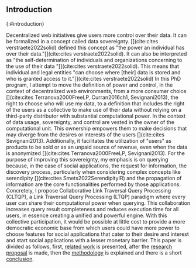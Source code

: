 ## Introduction
{:#introduction}

Decentralized web initiatives give users more control over their data.
It can be formalized in a concept called data sovereignty. [](cite:cites verstraete2022solid) defined this concept as 
"the power an individual has over their data."[](cite:cites verstraete2022solid).
It can also be interpreted as "the self-determination of 
individuals and organizations concerning to the use of their data "[](cite:cites verstraete2022solid).
This means that individual and legal entities
"can choose where [their] data is stored and who is granted access to it."[](cite:cites verstraete2022solid)
In this PhD program, I attempt to move the definition of power and control,
in the context of decentralized web environments, from a more consumer choice 
[](cite:cites Terranova2000FreeLP, Curran2016ch1, Sevignani2013),
the right to choose who will use my data,
to a definition that includes the right of the users as a collective to make use of their data without relying on
a third-party distributor with substantial computational power.
In the context of data usage, sovereignty, and control are vested in the owner of the computational unit.
This ownership empowers them to make decisions that may diverge from the desires or interests of the users [](cite:cites Sevignani2013).
Additionally, it facilitates the utilization of "users" as products to be sold or as an unpaid source of revenue,
even when the data is anonymized [](cite:cites Terranova2000FreeLP, Sevignani2013).
For the purpose of improving this sovereignty, my emphasis is on querying because, in the case of social applications, the request for information, 
the discovery process,  particularly when considering complex concepts like serendipity [](cite:cites Smets2022SerendipityIR)
and the propagation of information are the core functionalities performed by those applications.
Concretely, I propose Collaborative Link Traversal Query Processing (CLTQP),
a Link Traversal Query Processing (LTQP) paradigm where every user can share
their computational power when querying. 
This collaboration increases query result completeness 
and reduces execution time for all users,
in essence creating a unified and powerful engine. 
With this collective participation, 
it would be possible at little cost to provide a more democratic economic base from which
users could have more power to choose features for social applications that cater to their
desire and interest and start social applications with a lesser monetary barrier.
This paper is divided as follows, first,
[related work](#litterature_review) is presented,
after the [research proposal](#proposal) is made,
then the [methodology](#evaluation) is explained and there is a short [conclusion](#conclusion).



<!-- 
* Problem statement
    * what is the problem that you are trying to solve? Importance: Why is this problem important and for whom? Who will benefit and who should care? What is the impact of solving this problem (for the research community, or society in general).
* Related work 
    * Has a solution to this problem been attempted before and how? If not, have research efforts tried or solved similar problems? What can you learn from these efforts? If you are addressing an existing problem, what are the limitations of current solutions? What are you adding that is novel? Why?
* Research question(s) and hypotheses 
    * What hypotheses do you make in formulating your solution? What are the questions you need to answer in order to solve the problem? Are there boundary cases you plan to exclude or assumptions you base on?
* Preliminary results 
    * What research methods did you follow in your proposal? Have you produced any results so far?
* Evaluation
    * How do you know you’ve answered your question(s)? What are the methods you apply to test your hypotheses? Have you identified criteria to measure the degree of success of your solution?
* Reflection and future work: Are there any limitations in your approach? What are your planned next steps to complete your investigation?

-->